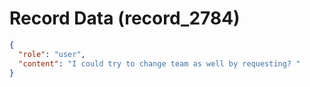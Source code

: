# Record Data (record_2784)

```json
{
  "role": "user",
  "content": "I could try to change team as well by requesting? "
}
```
